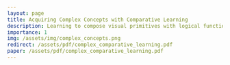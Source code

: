 ```yaml
---
layout: page
title: Acquiring Complex Concepts with Comparative Learning
description: Learning to compose visual primitives with logical functions. Different techniques are tested, i.e. task hyper-networks and modular deep learning. Workshop paper presented at the 2024 CORE Workshop at Universitat Pompeu Fabra.
importance: 1
img: /assets/img/complex_concepts.png
redirect: /assets/pdf/complex_comparative_learning.pdf
paper: /assets/pdf/complex_comparative_learning.pdf
---
```

